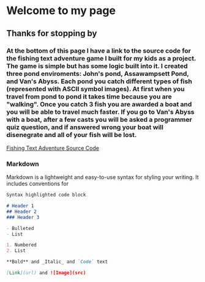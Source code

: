 # Welcome to my page

## Thanks for stopping by

 ### At the bottom of this page I have a link to the source code for the fishing text adventure game I built for my kids as a project. The game is simple but has some logic built into it. I created three pond enviroments: John's pond, Assawampsett Pond, and Van's Abyss. Each pond you catch different types of fish (represented with ASCII symbol images). At first when you travel from pond to pond it takes time because you are "walking". Once you catch 3 fish you are awarded a boat and you will be able to travel much faster. If you go to Van's Abyss with a boat, after a few casts you will be asked a programmer quiz question, and if answered wrong your boat will disenegrate and all of your fish will be lost.
 
 

[Fishing Text Adventure Source Code](https://github.com/AppMiester/AppMiester.github.io/tree/index/New%20folder)

### Markdown

Markdown is a lightweight and easy-to-use syntax for styling your writing. It includes conventions for

```markdown
Syntax highlighted code block

# Header 1
## Header 2
### Header 3

- Bulleted
- List

1. Numbered
2. List

**Bold** and _Italic_ and `Code` text

[Link](url) and ![Image](src)
```





